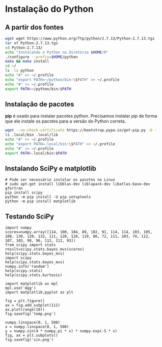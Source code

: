 # Instalação do Python

## A partir dos fontes

```bash
wget wget https://www.python.org/ftp/python/2.7.13/Python-2.7.13.tgz
tar xf Python-2.7.13.tgz
cd Python-2.7.13/
echo "Instalando o Python no diretório $HOME/R"
./configure --prefix=$HOME/python
make && make install
cd ~/
ls -la python
echo "#" >> ~/.profile
echo "export PATH=~/python/bin:\$PATH" >> ~/.profile
echo "#" >> ~/.profile
export PATH=~/python/bin:$PATH
```

## Instalação de pacotes

**pip** é usado para instalar pacotes python. Precisamos instalar _pip_ de forma que ele instale os pacotes para a versão do Python correta.

```bash
wget --no-check-certificate https://bootstrap.pypa.io/get-pip.py -O - | python - --user
ls .local/bin .local/lib
echo "#" >> ~/.profile
echo "export PATH=.local/bin:\$PATH" >> ~/.profile
echo "#" >> ~/.profile
export PATH=.local/bin:$PATH
```

## Instalando SciPy e matplotlib


```
# Pode ser necessário instalar os pacotes no Linux
# sudo apt-get install libblas-dev liblapack-dev libatlas-base-dev gfortran
pip install scipy
python -m pip install -U pip setuptools
python -m pip install matplotlib
```

## Testando SciPy

```
import numpy
scores=numpy.array([114, 100, 104, 89, 102, 91, 114, 114, 103, 105, 108, 130, 120, 132, 111, 128, 118, 119, 86, 72, 111, 103, 74, 112, 107, 103, 98, 96, 112, 112, 93])
from scipy import stats
result=scipy.stats.bayes_mvs(scores)
help(scipy.stats.bayes_mvs)
import scipy
help(scipy.stats.bayes_mvs)
numpy.info('random')
help(scipy.stats)
help(scipy.stats.kurtosis)

import matplotlib as mpl
mpl.use('Agg')
import matplotlib.pyplot as plt

fig = plt.figure()
ax = fig.add_subplot(111)
ax.plot(range(10))
fig.savefig('temp.png')

numpy.linspace(0, 1, 500)
x = numpy.linspace(0, 1, 500)
y = numpy.sin(4 * numpy.pi * x) * numpy.exp(-5 * x)
fig, ax = plt.subplots()
fig.savefig('sin.png')
```

